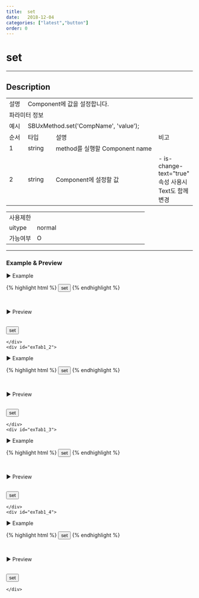 ```yaml
---
title:  set
date:   2018-12-04
categories: ["latest","button"]
order: 0
---
```


set
===

---

## Description

<table style="width:100%">
    <colgroup>
        <col width="10%"/>
        <col width="15%"/>
        <col width="55%"/>
        <col width="20%"/>
    </colgroup>
    <tr>
        <td class="tdTitle tdBg">설명</td>
        <td colspan="3">Component에 값을 설정합니다.</td>
    </tr>
    <tr>
        <td class="tdTitle tdCenter tdBg" colspan="4">파라미터 정보</td>
    </tr>
    <tr>
        <td class="tdTitle tdCenter tdBg">예시</td>
        <td colspan="3">SBUxMethod.set('CompName', 'value');</td>
    </tr>
    <tr>
        <td class="tdTitle tdCenter tdBg">순서</td>
        <td class="tdTitle tdCenter tdBg">타입</td>
        <td class="tdTitle tdCenter tdBg">설명</td>
        <td class="tdTitle tdCenter tdBg">비고</td>
    </tr>
    <tr>
        <td class="tdCenter">1</td>
        <td class="tdCenter">string</td>
        <td>method를 실행할 Component name</td>
        <td></td>
    </tr>
    <tr>
        <td class="tdCenter">2</td>
        <td class="tdCenter">string</td>
        <td>Component에 설정할 값</td>
        <td>- is-change-text="true" 속성 사용시 Text도 함께 변경</td>
    </tr>
</table>
<table style="width:100%">
    <colgroup>
        <col width="20%"/>
        <col width="20%"/>
        <col width="20%"/>
        <col width="20%"/>
        <col width="20%"/>
    </colgroup>
    <tr>
        <td class="tdTitle tdBg tdCenter" colspan="5">사용제한</td>
    </tr>
    <tr>
        <td class="tdTitle tdBg">uitype</td>
        <td class="tdCenter">normal</td>
        <td></td>
        <td></td>
        <td></td>
    </tr>
    <tr>
        <td class="tdTitle tdBg">가능여부</td>
        <td class="tdBlue tdCenter">O</td>
        <td></td>
        <td></td>
        <td></td>
    </tr>
</table>

---
### Example & Preview

<sbux-tabs id="exTab1" name="exTab1" uitype="normal" title-target-id-array="exTab1_1^exTab1_2^exTab1_3^exTab1_4" title-text-array="normal^modal^submit^send">
</sbux-tabs>
<div class="tab-content">
    <div id="exTab1_1">

▶ Example

{% highlight html %}
<input type="button" value="set" onclick="SBUxMethod.set('sbTagNm1', 'setMethod test');">
<sbux-button id="sbIdx1" name="sbTagNm1" uitype="normal" text="button" is-change-text="true"></sbux-button>
{% endhighlight %}

<br>

▶ Preview

<br>
<input type="button" value="set" onclick="SBUxMethod.set('sbTagNm1', 'setMethod test');">
<sbux-button id="sbIdx1" name="sbTagNm1" uitype="normal" text="button" is-change-text="true"></sbux-button>

    </div>
    <div id="exTab1_2">

▶ Example

{% highlight html %}
<input type="button" value="set" onclick="SBUxMethod.set('sbTagNm2', 'setMethod test');">
<sbux-button id="sbIdx2" name="sbTagNm2" uitype="modal" text="button" is-change-text="true"></sbux-button>
{% endhighlight %}

<br>

▶ Preview

<br>
<input type="button" value="set" onclick="SBUxMethod.set('sbTagNm2', 'setMethod test');">
<sbux-button id="sbIdx2" name="sbTagNm2" uitype="modal" text="button" is-change-text="true"></sbux-button>

    </div>
    <div id="exTab1_3">

▶ Example

{% highlight html %}
<input type="button" value="set" onclick="SBUxMethod.set('sbTagNm3', 'setMethod test');">
<sbux-button id="sbIdx3" name="sbTagNm3" uitype="submit" text="button" is-change-text="true"></sbux-button>
{% endhighlight %}

<br>

▶ Preview

<br>
<input type="button" value="set" onclick="SBUxMethod.set('sbTagNm3', 'setMethod test');">
<sbux-button id="sbIdx3" name="sbTagNm3" uitype="submit" text="button" is-change-text="true"></sbux-button>

    </div>
    <div id="exTab1_4">

▶ Example

{% highlight html %}
<input type="button" value="set" onclick="SBUxMethod.set('sbTagNm4', 'setMethod test');">
<sbux-button id="sbIdx4" name="sbTagNm4" uitype="send" text="button" is-change-text="true"></sbux-button>
{% endhighlight %}

<br>

▶ Preview

<br>
<input type="button" value="set" onclick="SBUxMethod.set('sbTagNm4', 'setMethod test');">
<sbux-button id="sbIdx4" name="sbTagNm4" uitype="send" text="button" is-change-text="true"></sbux-button>

    </div>
</div>